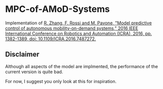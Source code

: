 # MPC-of-AMoD-Systems

Implementation of [R. Zhang, F. Rossi and M. Pavone, "Model predictive control of autonomous mobility-on-demand systems," 2016 IEEE International Conference on Robotics and Automation (ICRA), 2016, pp. 1382-1389, doi: 10.1109/ICRA.2016.7487272.](https://arxiv.org/abs/1509.03985)

## Disclaimer

Although all aspects of the model are implmented, the performance of the current version is quite bad.

For now, I suggest you only look at this for inspiration.
